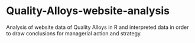 # Quality-Alloys-website-analysis
Analysis of website data of Quality Alloys in R and interpreted data in order to draw conclusions for managerial action and strategy. 
